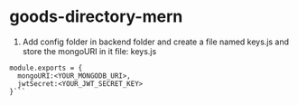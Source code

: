 # goods-directory-mern

1. Add config folder in backend folder and create a file named keys.js and store the mongoURI in it
file: keys.js
```
module.exports = {
  mongoURI:<YOUR_MONGODB_URI>,
  jwtSecret:<YOUR_JWT_SECRET_KEY>
}```
